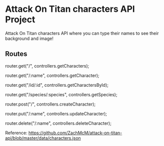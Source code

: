 # Attack On Titan characters API Project

Attack On Titan characters API where you can type their names to see their background and image!

## Routes

router.get("/", controllers.getCharacters);

router.get("/:name", controllers.getCharacter);

router.get("/id/:id", controllers.getCharactersById);

router.get("/species/:species", controllers.getSpecies);

router.post("/", controllers.createCharacter);

router.put("/:name", controllers.updateCharacter);

router.delete("/:name", controllers.deleteCharacter);

Reference:
https://github.com/ZachMcM/attack-on-titan-api/blob/master/data/characters.json
